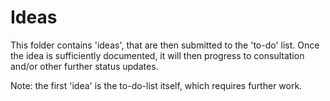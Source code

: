 # Ideas

This folder contains 'ideas', that are then submitted to the 'to-do' list.  Once the idea is sufficiently documented, it will then progress to consultation and/or other further status updates.

Note: the first 'idea' is the to-do-list itself, which requires further work. 


